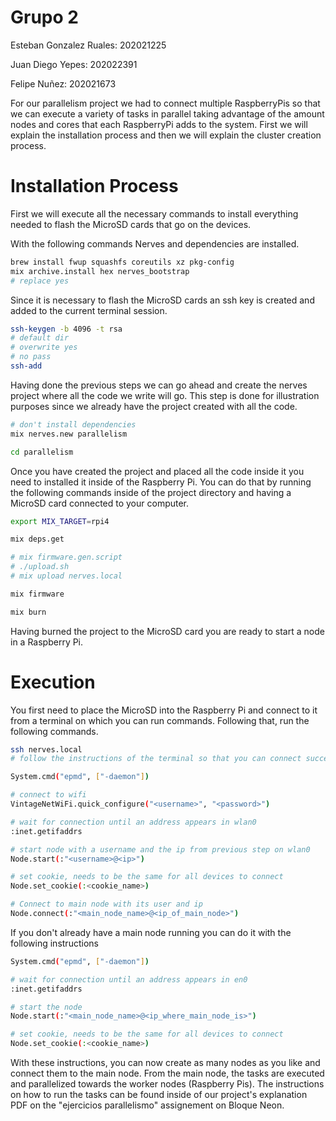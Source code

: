 # Grupo 2

Esteban Gonzalez Ruales: 202021225

Juan Diego Yepes: 202022391

Felipe Nuñez: 202021673

For our parallelism project we had to connect multiple RaspberryPis so that we can execute a variety of tasks in parallel taking advantage of the amount nodes and cores that each RaspberryPi adds to the system. First we will explain the installation process and then we will explain the cluster creation process.

# Installation Process

First we will execute all the necessary commands to install everything needed to flash the MicroSD cards that go on the devices.

With the following commands Nerves and dependencies are installed.

```zsh
brew install fwup squashfs coreutils xz pkg-config
mix archive.install hex nerves_bootstrap
# replace yes
```

Since it is necessary to flash the MicroSD cards an ssh key is created and added to the current terminal session.

```zsh
ssh-keygen -b 4096 -t rsa
# default dir
# overwrite yes
# no pass
ssh-add
```

Having done the previous steps we can go ahead and create the nerves project where all the code we write will go. This step is done for illustration purposes since we already have the project created with all the code.

```zsh
# don't install dependencies
mix nerves.new parallelism

cd parallelism
```

Once you have created the project and placed all the code inside it you need to installed it inside of the Raspberry Pi. You can do that by running the following commands inside of the project directory and having a MicroSD card connected to your computer.

```zsh
export MIX_TARGET=rpi4

mix deps.get

# mix firmware.gen.script
# ./upload.sh
# mix upload nerves.local

mix firmware

mix burn
```

Having burned the project to the MicroSD card you are ready to start a node in a Raspberry Pi.

# Execution

You first need to place the MicroSD into the Raspberry Pi and connect to it from a terminal on which you can run commands. Following that, run the following commands.

```zsh
ssh nerves.local
# follow the instructions of the terminal so that you can connect successfully

System.cmd("epmd", ["-daemon"])

# connect to wifi
VintageNetWiFi.quick_configure("<username>", "<password>")

# wait for connection until an address appears in wlan0
:inet.getifaddrs

# start node with a username and the ip from previous step on wlan0
Node.start(:"<username>@<ip>")

# set cookie, needs to be the same for all devices to connect
Node.set_cookie(:<cookie_name>)

# Connect to main node with its user and ip
Node.connect(:"<main_node_name>@<ip_of_main_node>")
```

If you don't already have a main node running you can do it with the following instructions

```zsh
System.cmd("epmd", ["-daemon"])

# wait for connection until an address appears in en0
:inet.getifaddrs

# start the node
Node.start(:"<main_node_name>@<ip_where_main_node_is>")

# set cookie, needs to be the same for all devices to connect
Node.set_cookie(:<cookie_name>)
```

With these instructions, you can now create as many nodes as you like and connect them to the main node. From the main node, the tasks are executed and parallelized towards the worker nodes (Raspberry Pis). The instructions on how to run the tasks can be found inside of our project's explanation PDF on the "ejercicios parallelismo" assignement on Bloque Neon.

